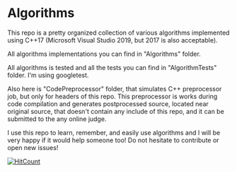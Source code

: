 # Algorithms

This repo is a pretty organized collection of various algorithms implemented using C++17 (Microsoft Visual Studio 2019, but 2017 is also acceptable). 

All algorithms implementations you can find in "Algorithms" folder.

All algorithms is tested and all the tests you can find in "AlgorithmTests" folder. I'm using googletest.

Also here is "CodePreprocessor" folder, that simulates C++ preprocessor job, but only for headers of this repo. This preprocessor is works during code compilation and generates postprocessed source, located near original source, that doesn't contain any include of this repo, and it can be submitted to the any online judge.

I use this repo to learn, remember, and easily use algorithms and I will be very happy if it would help someone too! Do not hesitate to contribute or open new issues! 


[![HitCount](http://hits.dwyl.io/levonoganesyan/Algorithms.svg)](http://hits.dwyl.io/levonoganesyan/Algorithms)
